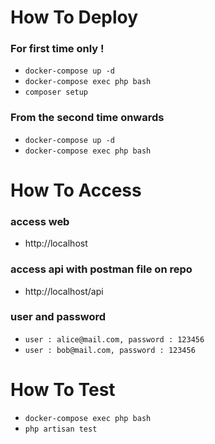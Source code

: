 # How To Deploy

### For first time only !
- `docker-compose up -d`
- `docker-compose exec php bash`
- `composer setup`

### From the second time onwards
- `docker-compose up -d`
- `docker-compose exec php bash`

# How To Access

### access web
- http://localhost

### access api with postman file on repo
- http://localhost/api

### user and password
-  `user : alice@mail.com, password : 123456`
-  `user : bob@mail.com, password : 123456`

# How To Test
- `docker-compose exec php bash`
- `php artisan test`